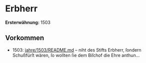 # Erbherr

**Ersterwähnung:** 1503

## Vorkommen
- 1503: [jahre/1503/README.md](../jahre/1503/README.md) – niht des Stifts Erbherr, ſondern Schußfürſt wären, ſo
wollten ſie dem Biſchof die Ehre anthun...
